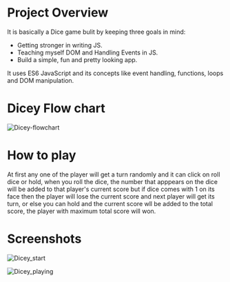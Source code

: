 # Project Overview

It is basically a Dice game bulit by keeping three goals in mind:
- Getting stronger in writing JS.
- Teaching myself DOM and Handling Events in JS.
- Build a simple, fun and pretty looking app.

It uses ES6 JavaScript and its concepts like event handling, functions, loops and DOM manipulation.

# Dicey Flow chart

![Dicey-flowchart](https://user-images.githubusercontent.com/45622968/155927903-5b906631-ea33-4ed0-b995-7c32458d845b.png)

# How to play

At first any one of the player will get a turn randomly and it can click on roll dice or hold, when you roll the dice, the number that apppears on the dice will be added to that player's current score but if dice comes with 1 on its face then the player will lose the current score and next player will get its turn, or else you can hold and the current score wll be added to the total score, the player with maximum total score will won.

# Screenshots

![Dicey_start](https://user-images.githubusercontent.com/45622968/155928347-9836d6cc-1e48-4547-87e3-92d364cc277f.png)

![Dicey_playing](https://user-images.githubusercontent.com/45622968/155928371-3a134082-eb1a-489e-ad94-491b40e2f6bf.png)
